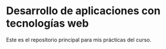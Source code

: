 # Desarrollo de aplicaciones con tecnologías web
Este es el repositorio principal para mis prácticas del curso.
